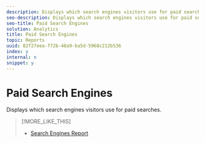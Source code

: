 ```yaml
---
description: Displays which search engines visitors use for paid searches.
seo-description: Displays which search engines visitors use for paid searches.
seo-title: Paid Search Engines
solution: Analytics
title: Paid Search Engines
topic: Reports
uuid: 82f27eea-f72b-48a9-ba5d-5968c212b536
index: y
internal: n
snippet: y
---
```


# Paid Search Engines

Displays which search engines visitors use for paid searches.

>[!MORE_LIKE_THIS]
>
>* [Search Engines Report](/help/components/c-variables/dimensionslist/reports-search-engines.md)
